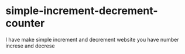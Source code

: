# simple-increment-decrement-counter
I have make simple increment and decrement website you have number increse and decrese
